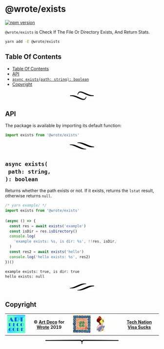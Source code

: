# @wrote/exists

[![npm version](https://badge.fury.io/js/%40wrote%2Fexists.svg)](https://npmjs.org/package/@wrote/exists)

`@wrote/exists` is Check If The File Or Directory Exists, And Return Stats.

```sh
yarn add -E @wrote/exists
```

## Table Of Contents

- [Table Of Contents](#table-of-contents)
- [API](#api)
- [`async exists(path: string): boolean`](#async-existspath-string-boolean)
- [Copyright](#copyright)

<p align="center"><a href="#table-of-contents"><img src=".documentary/section-breaks/0.svg?sanitize=true"></a></p>

## API

The package is available by importing its default function:

```js
import exists from '@wrote/exists'
```

<p align="center"><a href="#table-of-contents"><img src=".documentary/section-breaks/1.svg?sanitize=true"></a></p>

## `async exists(`<br/>&nbsp;&nbsp;`path: string,`<br/>`): boolean`

Returns whether the path exists or not. If it exists, returns the `lstat` result, otherwise returns `null`.

```js
/* yarn example/ */
import exists from '@wrote/exists'

(async () => {
  const res = await exists('example')
  const isDir = res.isDirectory()
  console.log(
    'example exists: %s, is dir: %s', !!res, isDir,
  )
  const res2 = await exists('hello')
  console.log('hello exists: %s', res2)
})()
```
```
example exists: true, is dir: true
hello exists: null
```

<p align="center"><a href="#table-of-contents"><img src=".documentary/section-breaks/2.svg?sanitize=true"></a></p>

## Copyright

<table>
<tr>
  <th>
    <a href="https://artd.eco">
      <img src="https://github.com/wrote/wrote/raw/master/images/artdeco.png" alt="Art Deco">
    </a>
  </th>
  <th>&copy; <a href="https://artd.eco">Art Deco</a> for <a href="https://wrote.cc">Wrote</a> 2019</th>
  <th>
    <a href="https://wrote.cc">
      <img src="https://github.com/wrote/wrote/raw/master/images/wrote.jpeg" alt="Wrote Library">
    </a>
  </th>
  <th>
    <a href="https://www.technation.sucks" title="Tech Nation Visa">
      <img src="https://github.com/wrote/wrote/raw/master/images/technation.gif" alt="Tech Nation Visa">
    </a>
  </th>
  <th>
    <a href="https://www.technation.sucks">Tech Nation Visa Sucks</a>
  </th>
</tr>
</table>

<p align="center"><a href="#table-of-contents"><img src=".documentary/section-breaks/-1.svg?sanitize=true"></a></p>